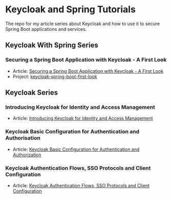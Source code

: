 # Keycloak and Spring Tutorials

The repo for my article series about Keycloak and how to use it to secure Spring Boot applications and services.

## Keycloak With Spring Series

### Securing a Spring Boot Application with Keycloak - A First Look

* Article: [Securing a Spring Boot Application with Keycloak - A First Look](https://www.thomasvitale.com/spring-boot-keycloak-security/)
* Project: [keycloak-spring-boot-first-look](https://github.com/ThomasVitale/spring-keycloak-tutorials/tree/master/keycloak-spring-boot-first-look)

## Keycloak Series

### Introducing Keycloak for Identity and Access Management

* Article: [Introducing Keycloak for Identity and Access Management](https://www.thomasvitale.com/introducing-keycloak-identity-access-management/)

### Keycloak Basic Configuration for Authentication and Authorisation

* Article: [Keycloak Basic Configuration for Authentication and Authorization](https://www.thomasvitale.com/keycloak-configuration-authentication-authorisation/)

### Keycloak Authentication Flows, SSO Protocols and Client Configuration

* Article: [Keycloak Authentication Flows, SSO Protocols and Client Configuration](https://www.thomasvitale.com/keycloak-authentication-flow-sso-client/)
